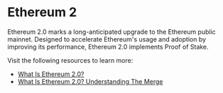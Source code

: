 # Ethereum 2

Ethereum 2.0 marks a long-anticipated upgrade to the Ethereum public mainnet. Designed to accelerate Ethereum's usage and adoption by improving its performance, Ethereum 2.0 implements Proof of Stake.

Visit the following resources to learn more:

- [What Is Ethereum 2.0?](https://consensys.net/blog/blockchain-explained/what-is-ethereum-2/)
- [What Is Ethereum 2.0? Understanding The Merge](https://www.forbes.com/advisor/investing/cryptocurrency/ethereum-2/)
